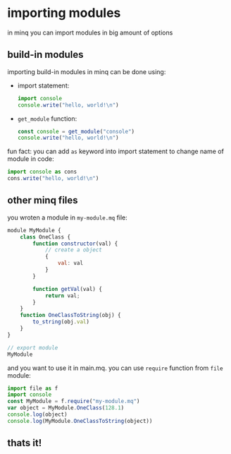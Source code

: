 # importing modules
in minq you can import modules in big amount of options
## build-in modules
importing build-in modules in minq can be done using:
* import statement:
  ```js
  import console
  console.write("hello, world!\n")
  ```
* `get_module` function:
  ```js
  const console = get_module("console")
  console.write("hello, world!\n")
  ```
fun fact: you can add `as` keyword into import statement to change name of module in code:
```js
import console as cons
cons.write("hello, world!\n")
```
## other minq files
you wroten a module in `my-module.mq` file:
```js
module MyModule {
    class OneClass {
        function constructor(val) {
            // create a object
            {
                val: val
            }
        }

        function getVal(val) {
            return val;
        }
    }
    function OneClassToString(obj) {
        to_string(obj.val)
    }
}

// export module
MyModule
```
and you want to use it in main.mq.
you can use `require` function from `file` module:
```js
import file as f
import console
const MyModule = f.require("my-module.mq")
var object = MyModule.OneClass(128.1)
console.log(object)
console.log(MyModule.OneClassToString(object))
```
## thats it!